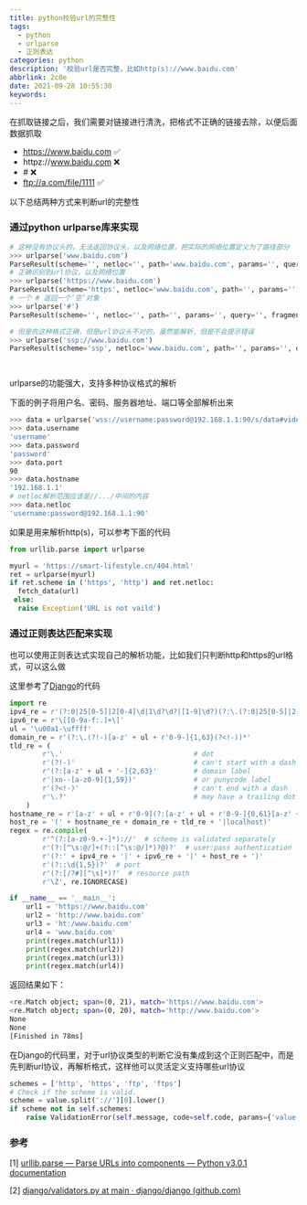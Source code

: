 ```yaml
---
title: python校验url的完整性
tags:
  - python
  - urlparse
  - 正则表达
categories: python
description: '校验url是否完整，比如http(s)://www.baidu.com'
abbrlink: 2c0e
date: 2021-09-28 10:55:30
keywords:
---
```


在抓取链接之后，我们需要对链接进行清洗，把格式不正确的链接去除，以便后面数据抓取

* https://www.baidu.com ✅
* httpz://www.baidu.com ❌
* \# ❌
* ftp://a.com/file/1111 ✅ 

以下总结两种方式来判断url的完整性

### 通过python urlparse库来实现

```python
# 这种没有协议头的，无法返回协议头，以及网络位置，把实际的网络位置定义为了路径部分
>>> urlparse('www.baidu.com')
ParseResult(scheme='', netloc='', path='www.baidu.com', params='', query='', fragment='')
# 正确识别到url协议，以及网络位置
>>> urlparse('https://www.baidu.com')
ParseResult(scheme='https', netloc='www.baidu.com', path='', params='', query='', fragment='')
# 一个 # 返回一个‘空’对象
>>> urlparse('#')
ParseResult(scheme='', netloc='', path='', params='', query='', fragment='')

# 但是向这种格式正确，但是url协议头不对的，虽然能解析，但是不会提示错误
>>> urlparse('ssp://www.baidu.com')
ParseResult(scheme='ssp', netloc='www.baidu.com', path='', params='', query='', fragment='')




```

urlparse的功能强大，支持多种协议格式的解析

下面的例子将用户名、密码、服务器地址、端口等全部解析出来

```bash
>>> data = urlparse('wss://username:password@192.168.1.1:90/s/data#video1')
>>> data.username
'username'
>>> data.password
'password'
>>> data.port
90
>>> data.hostname
'192.168.1.1'
# netloc解析范围应该是//.../中间的内容
>>> data.netloc
'username:password@192.168.1.1:90'
```



如果是用来解析http(s)，可以参考下面的代码

```python
from urllib.parse import urlparse

myurl = 'https://smart-lifestyle.cn/404.html'
ret = urlparse(myurl)
if ret.scheme in ('https', 'http') and ret.netloc:
  fetch_data(url)
 else:
  raise Exception('URL is not vaild')
```



### 通过正则表达匹配来实现

也可以使用正则表达式实现自己的解析功能，比如我们只判断http和https的url格式，可以这么做

这里参考了[Django](https://github.com/django/django/blob/main/django/core/validators.py#L74)的代码

```python
import re
ipv4_re = r'(?:0|25[0-5]|2[0-4]\d|1\d?\d?|[1-9]\d?)(?:\.(?:0|25[0-5]|2[0-4]\d|1\d?\d?|[1-9]\d?)){3}'
ipv6_re = r'\[[0-9a-f:.]+\]'
ul = '\u00a1-\uffff'
domain_re = r'(?:\.(?!-)[a-z' + ul + r'0-9-]{1,63}(?<!-))*'
tld_re = (
        r'\.'                                # dot
        r'(?!-)'                             # can't start with a dash
        r'(?:[a-z' + ul + '-]{2,63}'         # domain label
        r'|xn--[a-z0-9]{1,59})'              # or punycode label
        r'(?<!-)'                            # can't end with a dash
        r'\.?'                               # may have a trailing dot
    )
hostname_re = r'[a-z' + ul + r'0-9](?:[a-z' + ul + r'0-9-]{0,61}[a-z' + ul + r'0-9])?'
host_re = '(' + hostname_re + domain_re + tld_re + '|localhost)'
regex = re.compile(
        r'^(?:[a-z0-9.+-]*)://'  # scheme is validated separately
        r'(?:[^\s:@/]+(?::[^\s:@/]*)?@)?'  # user:pass authentication
        r'(?:' + ipv4_re + '|' + ipv6_re + '|' + host_re + ')'
        r'(?::\d{1,5})?'  # port
        r'(?:[/?#][^\s]*)?'  # resource path
        r'\Z', re.IGNORECASE)

if __name__ == '__main__':
    url1 = 'https://www.baidu.com'
    url2 = 'http://www.baidu.com'
    url3 = 'ht:/www.baidu.com'
    url4 = 'www.baidu.com'
    print(regex.match(url1))
    print(regex.match(url2))
    print(regex.match(url3))
    print(regex.match(url4))
```

返回结果如下：

```bash
<re.Match object; span=(0, 21), match='https://www.baidu.com'>
<re.Match object; span=(0, 20), match='http://www.baidu.com'>
None
None
[Finished in 78ms]
```



在Django的代码里，对于url协议类型的判断它没有集成到这个正则匹配中，而是先判断url协议，再解析格式，这样他可以灵活定义支持哪些url协议

```python
schemes = ['http', 'https', 'ftp', 'ftps']
# Check if the scheme is valid.
scheme = value.split('://')[0].lower()
if scheme not in self.schemes:
    raise ValidationError(self.message, code=self.code, params={'value': value})
```



### 参考

[1] [urllib.parse — Parse URLs into components — Python v3.0.1 documentation](https://docs.python.org/3.0/library/urllib.parse.html)

[2] [django/validators.py at main · django/django (github.com)](https://github.com/django/django/blob/main/django/core/validators.py#L74)
